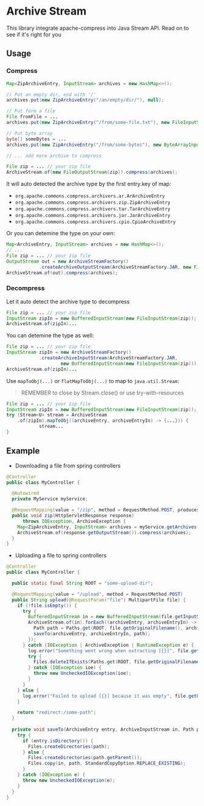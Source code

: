 # Archive Stream

This library integrate apache-compress into Java Stream API. Read on to see if it's right for you

## Usage

### Compress

```java
Map<ZipArchiveEntry, InputStream> archives = new HashMap<>();

// Put an empty dir, end with '/'
archives.put(new ZipArchiveEntry("/an/empty/dir/"), null);

// Put form a file
File fromFile = ...
archives.put(new ZipArchiveEntry("/from/some-file.txt"), new FileInputStream(fromFile));

// Put byte array
byte[] someBytes = ...
archives.put(new ZipArchiveEntry("/from/some-bytes"), new ByteArrayInputStream(someBytes));

// ... add more archive to compress

File zip = ... // your zip file
ArchiveStream.of(new FileOutputStream(zip)).compress(archives);
```

It will auto detected the archive type by the first entry.key of map:

- `org.apache.commons.compress.archivers.ar.ArArchiveEntry`
- `org.apache.commons.compress.archivers.zip.ZipArchiveEntry`
- `org.apache.commons.compress.archivers.tar.TarArchiveEntry`
- `org.apache.commons.compress.archivers.jar.JarArchiveEntry`
- `org.apache.commons.compress.archivers.cpio.CpioArchiveEntry`

Or you can detemine the type on your own:

```java
Map<ArchiveEntry, InputStream> archives = new HashMap<>();
// ...
File zip = ... // your zip file
OutputStream out = new ArchiveStreamFactory()
            .createArchiveOutputStream(ArchiveStreamFactory.JAR, new FileOutputStream(zip));
ArchiveStream.of(out).compress(archives);
```

### Decompress

Let it auto detect the archive type to decompress

```java
File zip = ... // your zip file
InputStream zipIn = new BufferedInputStream(new FileInputStream(zip));
ArchiveStream.of(zipIn)...
```

You can detemine the type as well:

```java
File zip = ... // your zip file
InputStream zipIn = new ArchiveStreamFactory()
            .createArchiveInputStream(ArchiveStreamFactory.JAR, 
                    new BufferedInputStream(new FileInputStream(zip)));
ArchiveStream.of(zipIn)...
```

Use `mapToObj(...)` or `flatMapToObj(...)` to map to `java.util.Stream`:

> REMEMBER to close by Stream.close() or use try-with-resources

```java
File zip = ... // your zip file
InputStream zipIn = new BufferedInputStream(new FileInputStream(zip));
try (Stream<U> stream = ArchiveStream
    .of(zipIn).mapToObj((archiveEntry, archiveEntryIn) -> {...})) {
            stream...
}
```

## Example

- Downloading a file from spring controllers

```java
@Controller
public class MyController {

  @Autowired
  private MyService myService;

  @RequestMapping(value = "/zip", method = RequestMethod.POST, produces = "application/zip")
  public void zip(HttpServletResponse response)
      throws IOException, ArchiveException {
    Map<ZipArchiveEntry, InputStream> archives = myService.getArchives();
    ArchiveStream.of(response.getOutputStream()).compress(archives);
  }
}
```

- Uploading a file to spring controllers

```java
@Controller
public class MyController {

  public static final String ROOT = "some-upload-dir";

  @RequestMapping(value = "/upload", method = RequestMethod.POST)
  public String upload(@RequestParam("file") MultipartFile file) {
    if (!file.isEmpty()) {
      try {
        BufferedInputStream in = new BufferedInputStream(file.getInputStream());
        ArchiveStream.of(in).forEach((archiveEntry, archiveEntryIn) -> {
          Path path = Paths.get(ROOT, file.getOriginalFilename(), archiveEntry.getName());
          saveTo(archiveEntry, archiveEntryIn, path);
        });
      } catch (IOException | ArchiveException | RuntimeException e) {
        log.error("Something went wrong when extracting [{}]", file.getOriginalFilename(), e);
        try {
          Files.deleteIfExists(Paths.get(ROOT, file.getOriginalFilename()));
        } catch (IOException ioe) {
          throw new UncheckedIOException(ioe);
        }
      }
    } else {
      log.error("Failed to upload [{}] because it was empty", file.getOriginalFilename());
    }

    return "redirect:/some-path";
  }
  
  private void saveTo(ArchiveEntry entry, ArchiveInputStream in, Path path) {
    try {
      if (entry.isDirectory()) {
        Files.createDirectories(path);
      } else {
        Files.createDirectories(path.getParent());
        Files.copy(in, path, StandardCopyOption.REPLACE_EXISTING);
      }
    } catch (IOException e) {
      throw new UncheckedIOException(e);
    }
  }
}
```
